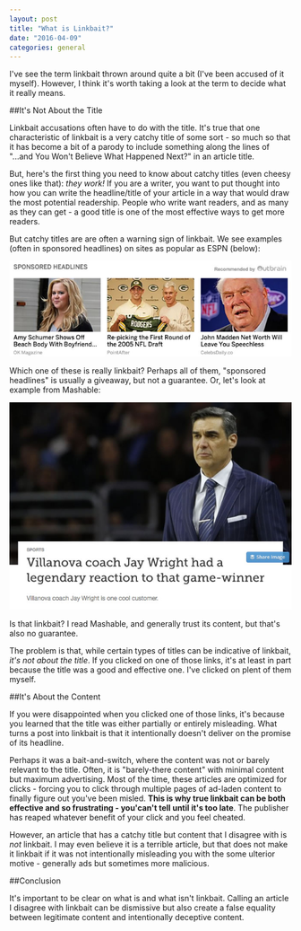 ```yaml
---
layout: post
title: "What is Linkbait?"
date: "2016-04-09"
categories: general
---
```


I've see the term linkbait thrown around quite a bit (I've been accused of it myself). However, I think it's worth taking a look at the term to decide what it really means.<!--more-->

##It's Not About the Title

Linkbait accusations often have to do with the title. It's true that one characteristic of linkbait is a very catchy title of some sort - so much so that it has become a bit of a parody to include something along the lines of "...and You Won't Believe What Happened Next?" in an article title.

But, here's the first thing you need to know about catchy titles (even cheesy ones like that): _they work!_ If you are a writer, you want to put thought into how you can write the headline/title of your article in a way that would draw the most potential readership. People who write want readers, and as many as they can get - a good title is one of the most effective ways to get more readers.

But catchy titles are are often a warning sign of linkbait. We see examples (often in sponsored headlines) on sites as popular as ESPN (below):

![ESPN Linkbait](/images/posts/linkbait_espn.jpg)

Which one of these is really linkbait? Perhaps all of them, "sponsored headlines" is usually a giveaway, but not a guarantee. Or, let's look at example from Mashable:

![Mashable Linkbait](/images/posts/linkbait_mashable.jpg)

Is that linkbait? I read Mashable, and generally trust its content, but that's also no guarantee.

The problem is that, while certain types of titles can be indicative of linkbait, *it's not about the title*. If you clicked on one of those links, it's at least in part because the title was a good and effective one. I've clicked on plent of them myself.

##It's About the Content

If you were disappointed when you clicked one of those links, it's because you learned that the title was either partially or entirely misleading. What turns a post into linkbait is that it intentionally doesn't deliver on the promise of its headline.

Perhaps it was a bait-and-switch, where the content was not or barely relevant to the title. Often, it is "barely-there content" with minimal content but maximum advertising. Most of the time, these articles are optimized for clicks - forcing you to click through multiple pages of ad-laden content to finally figure out you've been misled. **This is why true linkbait can be both effective and so frustrating - you'can't tell until it's too late**. The publisher has reaped whatever benefit of your click and you feel cheated.

However, an article that has a catchy title but content that I disagree with is _not_ linkbait. I may even believe it is a terrible article, but that does not make it linkbait if it was not intentionally misleading you with the some ulterior motive - generally ads but sometimes more malicious.

##Conclusion

It's important to be clear on what is and what isn't linkbait. Calling an article I disagree with linkbait can be dismissive but also create a false equality between legitimate content and intentionally deceptive content.